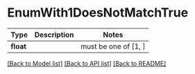 # EnumWith1DoesNotMatchTrue

Type | Description | Notes
------------- | ------------- | -------------
**float** |  |  must be one of [1, ]

[[Back to Model list]](../README.md#documentation-for-models) [[Back to API list]](../README.md#documentation-for-api-endpoints) [[Back to README]](../README.md)


